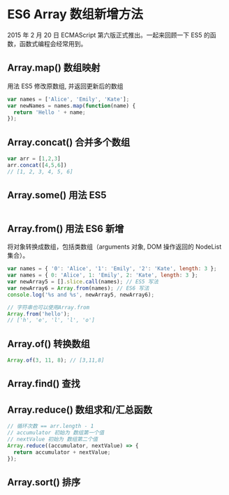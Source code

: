 # ES6 Array 数组新增方法

2015 年 2 月 20 日 ECMAScript 第六版正式推出。一起来回顾一下 ES5 的函数，函数式编程会经常用到。

## Array.map() 数组映射

用法 ES5 修改原数组, 并返回更新后的数组

```javascript
var names = ['Alice', 'Emily', 'Kate'];
var newNames = names.map(function(name) {
  return 'Hello ' + name;
});
```

## Array.concat() 合并多个数组

```javascript
var arr = [1,2,3]
arr.concat([4,5,6])
// [1, 2, 3, 4, 5, 6]

```
## Array.some() 用法 ES5
```js

```

## Array.from() 用法 ES6 新增

将对象转换成数组，包括类数组（arguments 对象, DOM 操作返回的 NodeList 集合）。

```javascript
var names = { '0': 'Alice', '1': 'Emily', '2': 'Kate', length: 3 };
var names = { 0: 'Alice', 1: 'Emily', 2: 'Kate', length: 3 };
var newArray5 = [].slice.call(names); // ES5 写法
var newArray6 = Array.from(names); // ES6 写法
console.log('%s and %s', newArray5, newArray6);

// 字符串也可以使用Array.from
Array.from('hello');
// ['h', 'e', 'l', 'l', 'o']
```

## Array.of() 转换数组

```javascript
Array.of(3, 11, 8); // [3,11,8]
```

## Array.find() 查找

## Array.reduce() 数组求和/汇总函数

```js
// 循环次数 == arr.length - 1
// accumulator 初始为 数组第一个值
// nextValue 初始为 数组第二个值
Array.reduce((accumulator, nextValue) => {
  return accumulator + nextValue;
});
```

## Array.sort() 排序
```js
```
